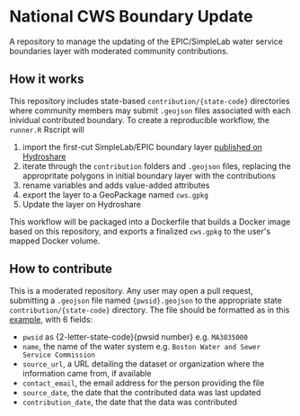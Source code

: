 # National CWS Boundary Update
A repository to manage the updating of the EPIC/SimpleLab water service boundaries layer with moderated community contributions.

## How it works

This repository includes state-based `contribution/{state-code}` directories where community members may submit `.geojson` files associated with each inividual contributed boundary. To create a reproducible workflow, the `runner.R` Rscript will 

1. import the first-cut SimpleLab/EPIC boundary layer [published on Hydroshare](http://www.hydroshare.org/resource/6f3386bb4bc945028391cfabf1ea252e)
2. iterate through the `contribution` folders and `.geojson` files, replacing the appropritate polygons in initial boundary layer with the contributions
3. rename variables and adds value-added attributes
4. export the layer to a GeoPackage named `cws.gpkg`
5. Update the layer on Hydroshare


This workflow will be packaged into a Dockerfile that builds a Docker image based on this repository, and exports a finalized `cws.gpkg` to the user's mapped Docker volume. 

## How to contribute

This is a moderated repository. Any user may open a pull request, submitting a `.geojson` file named `{pwsid}.geojson` to the appropriate state `contribution/{state-code}` directory. The file should be formatted as in this [example](https://github.com/cgs-earth/national-cws-boundary-update/blob/main/contribution/MA/MA3035000.geojson), with 6 fields: 

* `pwsid` as {2-letter-state-code}{pwsid number} e.g. `MA3035000`
* `name`, the name of the water system e.g. `Boston Water and Sewer Service Commission`
* `source_url`, a URL detailing the dataset or organization where the information came from, if available
* `contact_email`, the email address for the person providing the file
* `source_date`, the date that the contributed data was last updated
* `contribution_date`, the date that the data was contributed


